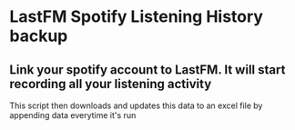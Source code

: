 # LastFM Spotify Listening History backup

## Link your spotify account to LastFM. It will start recording all your listening activity

This script then downloads and updates this data to an excel file by appending data everytime it's run

